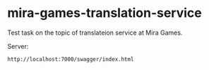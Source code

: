 # mira-games-translation-service
Test task on the topic of translateion service at Mira Games.

Server:

``` bash
http://localhost:7000/swagger/index.html
```